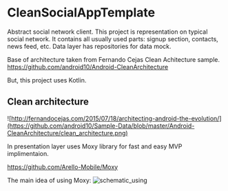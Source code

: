 # CleanSocialAppTemplate
Abstract social network client.
This project is representation on typical social network.
It contains all usually used parts: signup section, contacts, news feed, etc.
Data layer has repositories for data mock.


Base of architecture taken from Fernando Cejas Clean Achitecture sample.
https://github.com/android10/Android-CleanArchitecture

But, this project uses Kotlin.

Clean architecture
-----------------
![http://fernandocejas.com/2015/07/18/architecting-android-the-evolution/](https://github.com/android10/Sample-Data/blob/master/Android-CleanArchitecture/clean_architecture.png)


In presentation layer uses Moxy library for fast and easy MVP implimentaion. 

https://github.com/Arello-Mobile/Moxy

The main idea of using Moxy:
![schematic_using](https://habrastorage.org/files/a2e/b51/8b4/a2eb518b465a4df9b47e68794519270d.gif)

